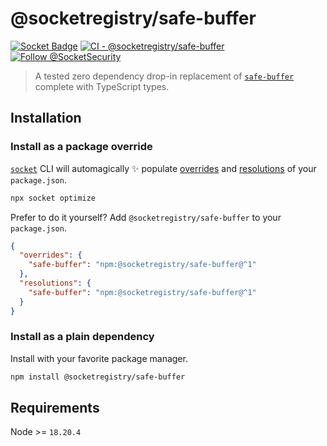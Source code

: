# @socketregistry/safe-buffer

[![Socket Badge](https://socket.dev/api/badge/npm/package/@socketregistry/safe-buffer)](https://socket.dev/npm/package/@socketregistry/safe-buffer)
[![CI - @socketregistry/safe-buffer](https://github.com/SocketDev/socket-registry/actions/workflows/test.yml/badge.svg)](https://github.com/SocketDev/socket-registry/actions/workflows/test.yml)
[![Follow @SocketSecurity](https://img.shields.io/twitter/follow/SocketSecurity?style=social)](https://twitter.com/SocketSecurity)

> A tested zero dependency drop-in replacement of
> [`safe-buffer`](https://socket.dev/npm/package/safe-buffer) complete with
> TypeScript types.

## Installation

### Install as a package override

[`socket`](https://socket.dev/npm/package/socket) CLI will automagically ✨
populate
[overrides](https://docs.npmjs.com/cli/v9/configuring-npm/package-json#overrides)
and [resolutions](https://yarnpkg.com/configuration/manifest#resolutions) of
your `package.json`.

```sh
npx socket optimize
```

Prefer to do it yourself? Add `@socketregistry/safe-buffer` to your
`package.json`.

```json
{
  "overrides": {
    "safe-buffer": "npm:@socketregistry/safe-buffer@^1"
  },
  "resolutions": {
    "safe-buffer": "npm:@socketregistry/safe-buffer@^1"
  }
}
```

### Install as a plain dependency

Install with your favorite package manager.

```sh
npm install @socketregistry/safe-buffer
```

## Requirements

Node >= `18.20.4`
